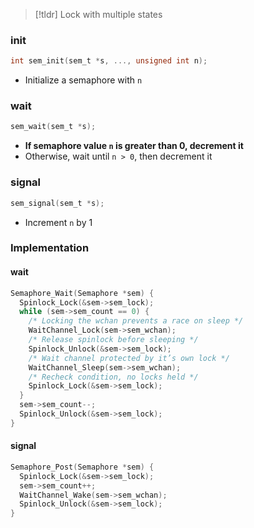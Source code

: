 > [!tldr] Lock with multiple states

### init
```c
int sem_init(sem_t *s, ..., unsigned int n);
```
* Initialize a semaphore with `n`
### wait
```c
sem_wait(sem_t *s);
```
* **If semaphore value `n` is greater than 0, decrement it**
* Otherwise, wait until `n > 0`, then decrement it
### signal
```c
sem_signal(sem_t *s);
```
* Increment `n` by 1

### Implementation
#### wait
```c
Semaphore_Wait(Semaphore *sem) {
  Spinlock_Lock(&sem->sem_lock);
  while (sem->sem_count == 0) {
    /* Locking the wchan prevents a race on sleep */
    WaitChannel_Lock(sem->sem_wchan);
    /* Release spinlock before sleeping */
    Spinlock_Unlock(&sem->sem_lock);
    /* Wait channel protected by it’s own lock */
    WaitChannel_Sleep(sem->sem_wchan);
    /* Recheck condition, no locks held */
    Spinlock_Lock(&sem->sem_lock);
  }
  sem->sem_count--;
  Spinlock_Unlock(&sem->sem_lock);
}
```
#### signal
```c
Semaphore_Post(Semaphore *sem) {
  Spinlock_Lock(&sem->sem_lock);
  sem->sem_count++;
  WaitChannel_Wake(sem->sem_wchan);
  Spinlock_Unlock(&sem->sem_lock);
}
```
